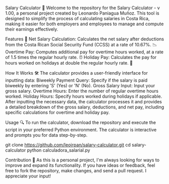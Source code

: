 Salary Calculator 🧮
Welcome to the repository for the Salary Calculator - v 1.00, a personal project created by Leonardo Paniagua Muñoz. This tool is designed to simplify the process of calculating salaries in Costa Rica, making it easier for both employers and employees to manage and compute their earnings effectively.

Features 🌟
Net Salary Calculation: Calculates the net salary after deductions from the Costa Rican Social Security Fund (CCSS) at a rate of 10.67%. 📉
Overtime Pay: Computes additional pay for overtime hours worked, at a rate of 1.5 times the regular hourly rate. ⏰
Holiday Pay: Calculates the pay for hours worked on holidays at double the regular hourly rate. 🎉

How It Works 🛠️
The calculator provides a user-friendly interface for inputting data:
Biweekly Payment Query: Specify if the salary is paid biweekly by entering 'S' (Yes) or 'N' (No).
Gross Salary Input: Input your gross salary.
Overtime Hours: Enter the number of regular overtime hours worked.
Holiday Hours: Specify hours worked during holidays if applicable.
After inputting the necessary data, the calculator processes it and provides a detailed breakdown of the gross salary, deductions, and net pay, including specific calculations for overtime and holiday pay.

Usage 🔍
To run the calculator, download the repository and execute the script in your preferred Python environment. The calculator is interactive and prompts you for data step-by-step.

git clone https://github.com/leojrpan/salary-calculator.git
cd salary-calculator
python calculadora_salarial.py

Contribution 🤝
As this is a personal project, I'm always looking for ways to improve and expand its functionality. If you have ideas or feedback, feel free to fork the repository, make changes, and send a pull request. I appreciate your input!
